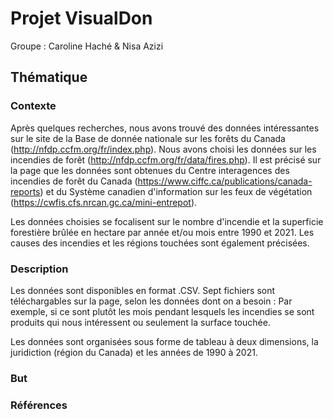 # Projet VisualDon

Groupe : Caroline Haché & Nisa Azizi

## Thématique
### Contexte
Après quelques recherches, nous avons trouvé des données intéressantes sur le site de la Base de donnée nationale sur les forêts du Canada (http://nfdp.ccfm.org/fr/index.php). Nous avons choisi les données sur les incendies de forêt (http://nfdp.ccfm.org/fr/data/fires.php). Il est précisé sur la page que les données sont obtenues du Centre interagences des incendies de forêt du Canada (https://www.ciffc.ca/publications/canada-reports) et du Système canadien d'information sur les feux de végétation (https://cwfis.cfs.nrcan.gc.ca/mini-entrepot). 

Les données choisies se focalisent sur le nombre d'incendie et la superficie forestière brûlée en hectare par année et/ou mois entre 1990 et 2021. Les causes des incendies et les régions touchées sont également précisées. 

### Description

Les données sont disponibles en format .CSV. Sept fichiers sont téléchargables sur la page, selon les données dont on a besoin : Par exemple, si ce sont plutôt les mois pendant lesquels les incendies se sont produits qui nous intéressent ou seulement la surface touchée. 

Les données sont organisées sous forme de tableau à deux dimensions, la juridiction (région du Canada) et les années de 1990 à 2021.

### But

### Références

